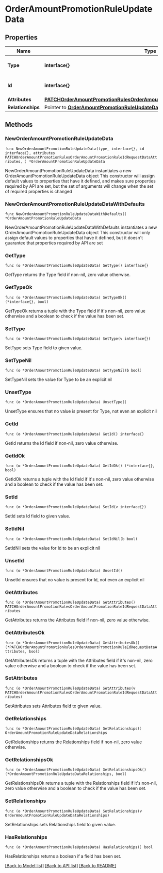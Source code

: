 # OrderAmountPromotionRuleUpdateData

## Properties

Name | Type | Description | Notes
------------ | ------------- | ------------- | -------------
**Type** | **interface{}** | The resource&#39;s type | 
**Id** | **interface{}** | The resource&#39;s id | 
**Attributes** | [**PATCHOrderAmountPromotionRulesOrderAmountPromotionRuleIdRequestDataAttributes**](PATCHOrderAmountPromotionRulesOrderAmountPromotionRuleIdRequestDataAttributes.md) |  | 
**Relationships** | Pointer to [**OrderAmountPromotionRuleUpdateDataRelationships**](OrderAmountPromotionRuleUpdateDataRelationships.md) |  | [optional] 

## Methods

### NewOrderAmountPromotionRuleUpdateData

`func NewOrderAmountPromotionRuleUpdateData(type_ interface{}, id interface{}, attributes PATCHOrderAmountPromotionRulesOrderAmountPromotionRuleIdRequestDataAttributes, ) *OrderAmountPromotionRuleUpdateData`

NewOrderAmountPromotionRuleUpdateData instantiates a new OrderAmountPromotionRuleUpdateData object
This constructor will assign default values to properties that have it defined,
and makes sure properties required by API are set, but the set of arguments
will change when the set of required properties is changed

### NewOrderAmountPromotionRuleUpdateDataWithDefaults

`func NewOrderAmountPromotionRuleUpdateDataWithDefaults() *OrderAmountPromotionRuleUpdateData`

NewOrderAmountPromotionRuleUpdateDataWithDefaults instantiates a new OrderAmountPromotionRuleUpdateData object
This constructor will only assign default values to properties that have it defined,
but it doesn't guarantee that properties required by API are set

### GetType

`func (o *OrderAmountPromotionRuleUpdateData) GetType() interface{}`

GetType returns the Type field if non-nil, zero value otherwise.

### GetTypeOk

`func (o *OrderAmountPromotionRuleUpdateData) GetTypeOk() (*interface{}, bool)`

GetTypeOk returns a tuple with the Type field if it's non-nil, zero value otherwise
and a boolean to check if the value has been set.

### SetType

`func (o *OrderAmountPromotionRuleUpdateData) SetType(v interface{})`

SetType sets Type field to given value.


### SetTypeNil

`func (o *OrderAmountPromotionRuleUpdateData) SetTypeNil(b bool)`

 SetTypeNil sets the value for Type to be an explicit nil

### UnsetType
`func (o *OrderAmountPromotionRuleUpdateData) UnsetType()`

UnsetType ensures that no value is present for Type, not even an explicit nil
### GetId

`func (o *OrderAmountPromotionRuleUpdateData) GetId() interface{}`

GetId returns the Id field if non-nil, zero value otherwise.

### GetIdOk

`func (o *OrderAmountPromotionRuleUpdateData) GetIdOk() (*interface{}, bool)`

GetIdOk returns a tuple with the Id field if it's non-nil, zero value otherwise
and a boolean to check if the value has been set.

### SetId

`func (o *OrderAmountPromotionRuleUpdateData) SetId(v interface{})`

SetId sets Id field to given value.


### SetIdNil

`func (o *OrderAmountPromotionRuleUpdateData) SetIdNil(b bool)`

 SetIdNil sets the value for Id to be an explicit nil

### UnsetId
`func (o *OrderAmountPromotionRuleUpdateData) UnsetId()`

UnsetId ensures that no value is present for Id, not even an explicit nil
### GetAttributes

`func (o *OrderAmountPromotionRuleUpdateData) GetAttributes() PATCHOrderAmountPromotionRulesOrderAmountPromotionRuleIdRequestDataAttributes`

GetAttributes returns the Attributes field if non-nil, zero value otherwise.

### GetAttributesOk

`func (o *OrderAmountPromotionRuleUpdateData) GetAttributesOk() (*PATCHOrderAmountPromotionRulesOrderAmountPromotionRuleIdRequestDataAttributes, bool)`

GetAttributesOk returns a tuple with the Attributes field if it's non-nil, zero value otherwise
and a boolean to check if the value has been set.

### SetAttributes

`func (o *OrderAmountPromotionRuleUpdateData) SetAttributes(v PATCHOrderAmountPromotionRulesOrderAmountPromotionRuleIdRequestDataAttributes)`

SetAttributes sets Attributes field to given value.


### GetRelationships

`func (o *OrderAmountPromotionRuleUpdateData) GetRelationships() OrderAmountPromotionRuleUpdateDataRelationships`

GetRelationships returns the Relationships field if non-nil, zero value otherwise.

### GetRelationshipsOk

`func (o *OrderAmountPromotionRuleUpdateData) GetRelationshipsOk() (*OrderAmountPromotionRuleUpdateDataRelationships, bool)`

GetRelationshipsOk returns a tuple with the Relationships field if it's non-nil, zero value otherwise
and a boolean to check if the value has been set.

### SetRelationships

`func (o *OrderAmountPromotionRuleUpdateData) SetRelationships(v OrderAmountPromotionRuleUpdateDataRelationships)`

SetRelationships sets Relationships field to given value.

### HasRelationships

`func (o *OrderAmountPromotionRuleUpdateData) HasRelationships() bool`

HasRelationships returns a boolean if a field has been set.


[[Back to Model list]](../README.md#documentation-for-models) [[Back to API list]](../README.md#documentation-for-api-endpoints) [[Back to README]](../README.md)


